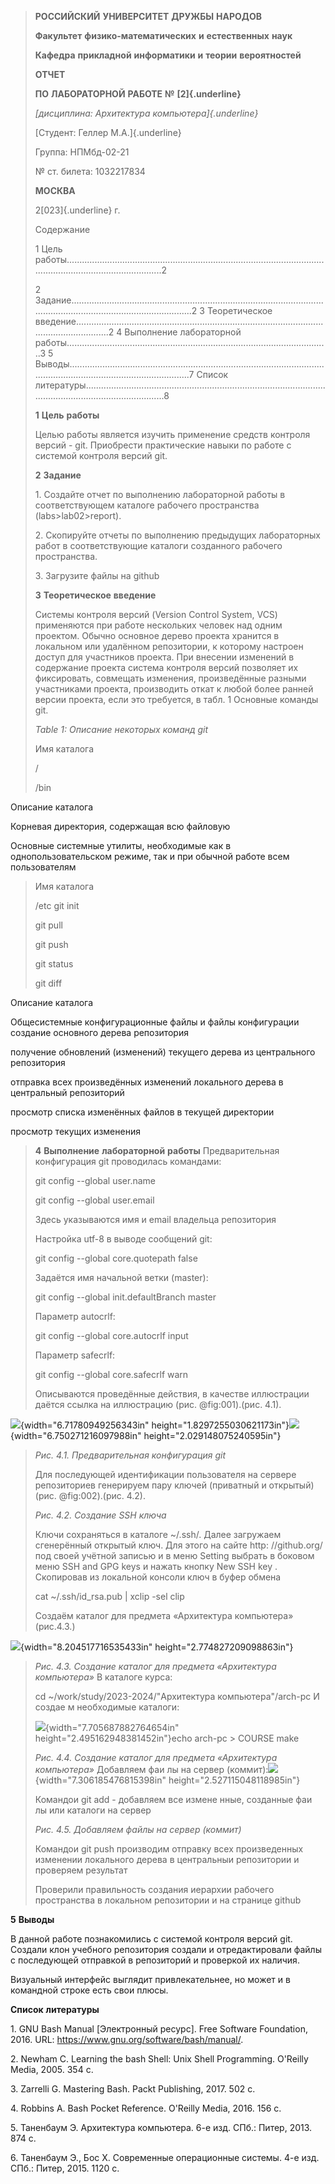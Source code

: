 > **РОССИЙСКИЙ** **УНИВЕРСИТЕТ** **ДРУЖБЫ** **НАРОДОВ**
>
> **Факультет** **физико-математических** **и** **естественных**
> **наук**
>
> **Кафедра** **прикладной** **информатики** **и** **теории**
> **вероятностей**
>
> **ОТЧЕТ**
>
> **ПО** **ЛАБОРАТОРНОЙ** **РАБОТЕ** **№** **[2]{.underline}**
>
> *[дисциплина: Архитектура компьютера]{.underline}*
>
> [Студент: Геллер М.А.]{.underline}
>
> Группа: НПМбд-02-21
>
> № ст. билета: 1032217834
>
> **МОСКВА**
>
> 2[023]{.underline} г.
>
> Содержание
>
> 1 Цель
> работы\...\...\...\...\...\...\...\...\...\...\...\...\...\...\...\...\...\...\...\...\...\...\...\...\...\...\...\...\...\...\...\...\...\...\...\...\...\...\...\...\...\...\...\...\...\...\...\...\...\.....2
>
> 2
> Задание\...\...\...\...\...\...\...\...\...\...\...\...\...\...\...\...\...\...\...\...\...\...\...\...\...\...\...\...\...\...\...\...\...\...\...\...\...\...\...\...\...\...\...\...\...\...\...\...\...\...\...\...\...\...2
> 3 Теоретическое
> введение\...\...\...\...\...\...\...\...\...\...\...\...\...\...\...\...\...\...\...\...\...\...\...\...\...\...\...\...\...\...\...\...\...\...\...\...\...\...\...\...\...\....2
> 4 Выполнение лабораторной
> работы\...\...\...\...\...\...\...\...\...\...\...\...\...\...\...\...\...\...\...\...\...\...\...\...\...\...\...\...\...\...\...\...\...\.....3
> 5
> Выводы\...\...\...\...\...\...\...\...\...\...\...\...\...\...\...\...\...\...\...\...\...\...\...\...\...\...\...\...\...\...\...\...\...\...\...\...\...\...\...\...\...\...\...\...\...\...\...\...\...\...\...\...\...\...7
> Список
> литературы\...\...\...\...\...\...\...\...\...\...\...\...\...\...\...\...\...\...\...\...\...\...\...\...\...\...\...\...\...\...\...\...\...\...\...\...\...\...\...\...\...\...\...\...\...\...\...\.....8
>
> **1** **Цель** **работы**
>
> Целью работы является изучить применение средств контроля версий -
> git. Приобрести практические навыки по работе с системой контроля
> версий git.
>
> **2** **Задание**
>
> 1\. Создайте отчет по выполнению лабораторной работы в соответствующем
> каталоге рабочего пространства (labs\>lab02\>report).
>
> 2\. Скопируйте отчеты по выполнению предыдущих лабораторных работ в
> соответствующие каталоги созданного рабочего пространства.
>
> 3\. Загрузите файлы на github
>
> **3** **Теоретическое** **введение**
>
> Системы контроля версий (Version Control System, VCS) применяются при
> работе нескольких человек над одним проектом. Обычно основное дерево
> проекта хранится в локальном или удалённом репозитории, к которому
> настроен доступ для участников проекта. При внесении изменений в
> содержание проекта система контроля версий позволяет их фиксировать,
> совмещать изменения, произведённые разными участниками проекта,
> производить откат к любой более ранней версии проекта, если это
> требуется, в табл. 1 Основные команды git.
>
> *Table* *1:* *Описание* *некоторых* *команд* *git*
>
> Имя каталога
>
> /
>
> /bin

Описание каталога

Корневая директория, содержащая всю файловую

Основные системные утилиты, необходимые как в однопользовательском
режиме, так и при обычной работе всем пользователям

> Имя каталога
>
> /etc git init
>
> git pull
>
> git push
>
> git status
>
> git diff

Описание каталога

Общесистемные конфигурационные файлы и файлы конфигурации создание
основного дерева репозитория

получение обновлений (изменений) текущего дерева из центрального
репозитория

отправка всех произведённых изменений локального дерева в центральный
репозиторий

просмотр списка изменённых файлов в текущей директории

просмотр текущих изменения

> **4** **Выполнение** **лабораторной** **работы** Предварительная
> конфигурация git проводилась командами:
>
> git config \--global user.name
>
> git config \--global user.email
>
> Здесь указываются имя и email владельца репозитория
>
> Настройка utf-8 в выводе сообщений git:
>
> git config \--global core.quotepath false
>
> Задаётся имя начальной ветки (master):
>
> git config \--global init.defaultBranch master
>
> Параметр autocrlf:
>
> git config \--global core.autocrlf input
>
> Параметр safecrlf:
>
> git config \--global core.safecrlf warn
>
> Описываются проведённые действия, в качестве иллюстрации даётся ссылка
> на иллюстрацию (рис. \@fig:001).(рис. 4.1).

![](./3ok021nn.png){width="6.71780949256343in"
height="1.8297255030621173in"}![](./yrohqeh1.png){width="6.750271216097988in"
height="2.029148075240595in"}

> *Рис.* *4.1.* *Предварительная* *конфигурация* *git*
>
> Для последующей идентификации пользователя на сервере репозиториев
> генерируем пару ключей (приватный и открытый) (рис. \@fig:002).(рис.
> 4.2).
>
> *Рис.* *4.2.* *Создание* *SSH* *ключа*
>
> Ключи сохраняться в каталоге \~/.ssh/. Далее загружаем сгенерённый
> открытый ключ. Для этого на сайте http: //github.org/ под своей
> учётной записью и в меню Setting выбрать в боковом меню SSH and GPG
> keys и нажать кнопку New SSH key . Скопировав из локальной консоли
> ключ в буфер обмена
>
> cat \~/.ssh/id_rsa.pub \| xclip -sel clip
>
> Создаём каталог для предмета «Архитектура компьютера» (рис.4.3.)

![](./prysp4nl.png){width="8.204517716535433in"
height="2.774827209098863in"}

> *Рис.* *4.3.* *Создание* *каталог* *для* *предмета* *«Архитектура*
> *компьютера»* В каталоге курса:
>
> cd \~/work/study/2023-2024/\"Архитектура компьютера\"/arch-pc И создае
> м необходимые каталоги:
>
> ![](./ycqlelpl.png){width="7.705687882764654in"
> height="2.495162948381452in"}echo arch-pc \> COURSE make
>
> *Рис.* *4.4.* *Создание* *каталог* *для* *предмета* *«Архитектура*
> *компьютера»* Добавляем фаи лы на сервер
> (коммит):![](./iiyd40x1.png){width="7.306185476815398in"
> height="2.527115048118985in"}
>
> Командои git add - добавляем все измене нные, созданные фаи лы или
> каталоги на сервер
>
> *Рис.* *4.5.* *Добавляем* *файлы* *на* *сервер* *(коммит)*
>
> Командои git push производим отправку всех произведенных изменении
> локального дерева в центральныи репозитории и проверяем результат
>
> Проверили правильность создания иерархии рабочего пространства в
> локальном репозитории и на странице github

**5** **Выводы**

В данной работе познакомились с системой контроля версий git. Создали
клон учебного репозитория создали и отредактировали файлы с последующей
отправкой в репозиторий и проверкой их наличия.

Визуальный интерфейс выглядит привлекательнее, но может и в командной
строке есть свои плюсы.

**Список** **литературы**

1\. GNU Bash Manual \[Электронный ресурс\]. Free Software Foundation,
2016. URL: https://www.gnu.org/software/bash/manual/.

2\. Newham C. Learning the bash Shell: Unix Shell Programming. O'Reilly
Media, 2005. 354 с.

3\. Zarrelli G. Mastering Bash. Packt Publishing, 2017. 502 с.

4\. Robbins A. Bash Pocket Reference. O'Reilly Media, 2016. 156 с.

5\. Таненбаум Э. Архитектура компьютера. 6-е изд. СПб.: Питер, 2013. 874
с.

6\. Таненбаум Э., Бос Х. Современные операционные системы. 4-е изд.
СПб.: Питер, 2015. 1120 с.
